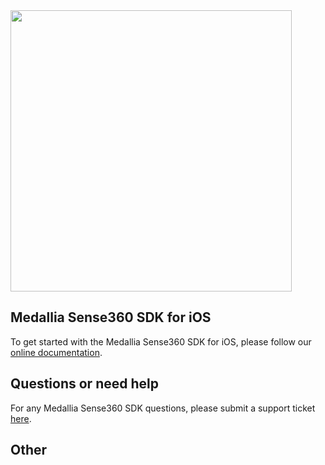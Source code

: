<img src="https://user-images.githubusercontent.com/109184597/229904478-59d1d0ea-7079-4ce2-bc1b-40eaf7885759.png" width="450">

## Medallia Sense360 SDK for iOS
To get started with the Medallia Sense360 SDK for iOS, please follow our [online documentation](https://docs.medallia.com/?resourceId=sense360-ios-getting-started).

## Questions or need help
For any Medallia Sense360 SDK questions, please submit a support ticket [here](https://help.medallia.com/).

## Other
